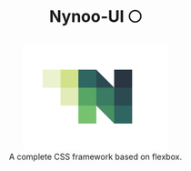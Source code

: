 <h1 align="center">Nynoo-UI 🌕</h1>
<p align="center">
  <img  src='images/Nynoo-logo.png' width="256">
<br/>
A complete CSS framework based on flexbox.
